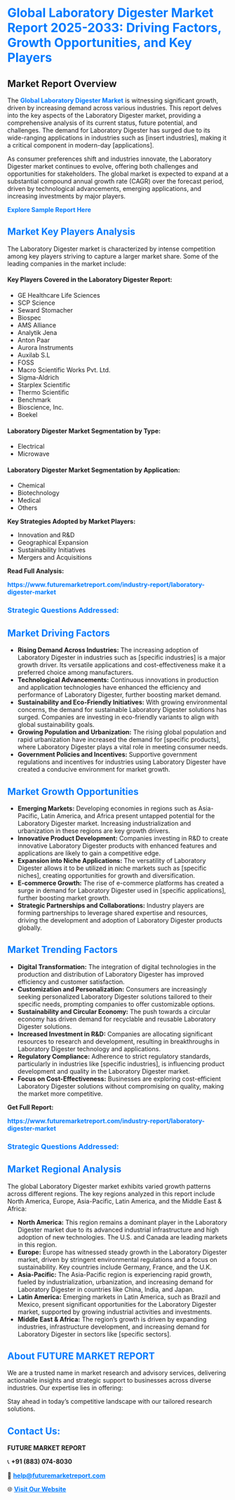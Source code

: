 <h1 style="color: #007BFF;">Global Laboratory Digester Market Report 2025-2033: Driving Factors, Growth Opportunities, and Key Players</h1>

<section id="overview">
<h2>Market Report Overview</h2>
<p>The <a href="https://www.futuremarketreport.com/industry-report/laboratory-digester-market" style="color: #007BFF; text-decoration: none;"><strong>Global Laboratory Digester Market</strong></a> is witnessing significant growth, driven by increasing demand across various industries. This report delves into the key aspects of the Laboratory Digester market, providing a comprehensive analysis of its current status, future potential, and challenges. The demand for Laboratory Digester has surged due to its wide-ranging applications in industries such as [insert industries], making it a critical component in modern-day [applications].</p>
<p>As consumer preferences shift and industries innovate, the Laboratory Digester market continues to evolve, offering both challenges and opportunities for stakeholders. The global market is expected to expand at a substantial compound annual growth rate (CAGR) over the forecast period, driven by technological advancements, emerging applications, and increasing investments by major players.</p>
</section>

<section id="overview">
<p><a href="https://www.futuremarketreport.com/request-sample/reportId=52928" style="color: #007BFF; text-decoration: none;"><strong>Explore Sample Report Here</strong></a></p>
</section>

<section id="key-players">
<h2 style="color: #007BFF;">Market Key Players Analysis</h2>
<p>The Laboratory Digester market is characterized by intense competition among key players striving to capture a larger market share. Some of the leading companies in the market include:</p>
<h4>Key Players Covered in the Laboratory Digester Report:</h4>
<ul><li>GE Healthcare Life Sciences</li><li>SCP Science</li><li>Seward Stomacher</li><li>Biospec</li><li>AMS Alliance</li><li>Analytik Jena</li><li>Anton Paar</li><li>Aurora Instruments</li><li>Auxilab S.L</li><li>FOSS</li><li>Macro Scientific Works Pvt. Ltd.</li><li>Sigma-Aldrich</li><li>Starplex Scientific</li><li>Thermo Scientific</li><li>Benchmark</li><li>Bioscience, Inc.</li><li>Boekel</li></ul>
<h4>Laboratory Digester Market Segmentation by Type:</h4>
<ul><li>Electrical</li><li>Microwave</li></ul>

<h4>Laboratory Digester Market Segmentation by Application:</h4>
<ul><li>Chemical</li><li>Biotechnology</li><li>Medical</li><li>Others</li></ul>
<p><strong>Key Strategies Adopted by Market Players:</strong></p>
<ul>
<li>Innovation and R&D</li>
<li>Geographical Expansion</li>
<li>Sustainability Initiatives</li>
<li>Mergers and Acquisitions</li>
</ul>
</section>

<section>
<p><strong>Read Full Analysis: </strong></p><a href="https://www.futuremarketreport.com/industry-report/laboratory-digester-market" style="color: #007BFF; text-decoration: none;"><strong>https://www.futuremarketreport.com/industry-report/laboratory-digester-market</strong></a>
<h3 style="color: #007BFF;">Strategic Questions Addressed:</h3>
</section>

<section id="driving-factors">
<h2 style="color: #007BFF;">Market Driving Factors</h2>
<ul>
<li><strong>Rising Demand Across Industries:</strong> The increasing adoption of Laboratory Digester in industries such as [specific industries] is a major growth driver. Its versatile applications and cost-effectiveness make it a preferred choice among manufacturers.</li>
<li><strong>Technological Advancements:</strong> Continuous innovations in production and application technologies have enhanced the efficiency and performance of Laboratory Digester, further boosting market demand.</li>
<li><strong>Sustainability and Eco-Friendly Initiatives:</strong> With growing environmental concerns, the demand for sustainable Laboratory Digester solutions has surged. Companies are investing in eco-friendly variants to align with global sustainability goals.</li>
<li><strong>Growing Population and Urbanization:</strong> The rising global population and rapid urbanization have increased the demand for [specific products], where Laboratory Digester plays a vital role in meeting consumer needs.</li>
<li><strong>Government Policies and Incentives:</strong> Supportive government regulations and incentives for industries using Laboratory Digester have created a conducive environment for market growth.</li>
</ul>
</section>

<section id="growth-opportunities">
<h2 style="color: #007BFF;">Market Growth Opportunities</h2>
<ul>
<li><strong>Emerging Markets:</strong> Developing economies in regions such as Asia-Pacific, Latin America, and Africa present untapped potential for the Laboratory Digester market. Increasing industrialization and urbanization in these regions are key growth drivers.</li>
<li><strong>Innovative Product Development:</strong> Companies investing in R&D to create innovative Laboratory Digester products with enhanced features and applications are likely to gain a competitive edge.</li>
<li><strong>Expansion into Niche Applications:</strong> The versatility of Laboratory Digester allows it to be utilized in niche markets such as [specific niches], creating opportunities for growth and diversification.</li>
<li><strong>E-commerce Growth:</strong> The rise of e-commerce platforms has created a surge in demand for Laboratory Digester used in [specific applications], further boosting market growth.</li>
<li><strong>Strategic Partnerships and Collaborations:</strong> Industry players are forming partnerships to leverage shared expertise and resources, driving the development and adoption of Laboratory Digester products globally.</li>
</ul>
</section>

<section id="trending-factors">
<h2 style="color: #007BFF;">Market Trending Factors</h2>
<ul>
<li><strong>Digital Transformation:</strong> The integration of digital technologies in the production and distribution of Laboratory Digester has improved efficiency and customer satisfaction.</li>
<li><strong>Customization and Personalization:</strong> Consumers are increasingly seeking personalized Laboratory Digester solutions tailored to their specific needs, prompting companies to offer customizable options.</li>
<li><strong>Sustainability and Circular Economy:</strong> The push towards a circular economy has driven demand for recyclable and reusable Laboratory Digester solutions.</li>
<li><strong>Increased Investment in R&D:</strong> Companies are allocating significant resources to research and development, resulting in breakthroughs in Laboratory Digester technology and applications.</li>
<li><strong>Regulatory Compliance:</strong> Adherence to strict regulatory standards, particularly in industries like [specific industries], is influencing product development and quality in the Laboratory Digester market.</li>
<li><strong>Focus on Cost-Effectiveness:</strong> Businesses are exploring cost-efficient Laboratory Digester solutions without compromising on quality, making the market more competitive.</li>
</ul>
</section>

<section>
<p><strong>Get Full Report: </strong></p><a href="https://www.futuremarketreport.com/industry-report/laboratory-digester-market" style="color: #007BFF; text-decoration: none;"><strong>https://www.futuremarketreport.com/industry-report/laboratory-digester-market</strong></a>
<h3 style="color: #007BFF;">Strategic Questions Addressed:</h3>
</section>


<section id="regional-analysis">
<h2 style="color: #007BFF;">Market Regional Analysis</h2>
<p>The global Laboratory Digester market exhibits varied growth patterns across different regions. The key regions analyzed in this report include North America, Europe, Asia-Pacific, Latin America, and the Middle East & Africa:</p>
<ul>
<li><strong>North America:</strong> This region remains a dominant player in the Laboratory Digester market due to its advanced industrial infrastructure and high adoption of new technologies. The U.S. and Canada are leading markets in this region.</li>
<li><strong>Europe:</strong> Europe has witnessed steady growth in the Laboratory Digester market, driven by stringent environmental regulations and a focus on sustainability. Key countries include Germany, France, and the U.K.</li>
<li><strong>Asia-Pacific:</strong> The Asia-Pacific region is experiencing rapid growth, fueled by industrialization, urbanization, and increasing demand for Laboratory Digester in countries like China, India, and Japan.</li>
<li><strong>Latin America:</strong> Emerging markets in Latin America, such as Brazil and Mexico, present significant opportunities for the Laboratory Digester market, supported by growing industrial activities and investments.</li>
<li><strong>Middle East & Africa:</strong> The region’s growth is driven by expanding industries, infrastructure development, and increasing demand for Laboratory Digester in sectors like [specific sectors].</li>
</ul>
</section>

<footer>
<h2 style="color: #007BFF;">About FUTURE MARKET REPORT</h2>
<p>We are a trusted name in market research and advisory services, delivering actionable insights and strategic support to businesses across diverse industries. Our expertise lies in offering:</p>

<p>Stay ahead in today’s competitive landscape with our tailored research solutions.</p>

<h2 style="color: #007BFF;">Contact Us:</h2>
<p><strong>FUTURE MARKET REPORT</strong></p>
<p>📞 <strong>+91 (883) 074-8030</strong></p>
<p>📧 <strong><a href="mailto:help@futuremarketreport.com" style="color: #007BFF;">help@futuremarketreport.com</a></strong></p>
<p>🌐 <strong><a href="https://www.futuremarketreport.com/" style="color: #007BFF;">Visit Our Website</a></strong></p>
</footer>